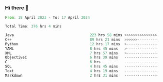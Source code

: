 ### Hi there 👋

<!--
**luoxuanzao/luoxuanzao** is a ✨ _special_ ✨ repository because its `README.md` (this file) appears on your GitHub profile.

Here are some ideas to get you started:

- 🔭 I’m currently working on ...
- 🌱 I’m currently learning ...
- 👯 I’m looking to collaborate on ...
- 🤔 I’m looking for help with ...
- 💬 Ask me about ...
- 📫 How to reach me: ...
- 😄 Pronouns: ...
- ⚡ Fun fact: ...
-->

<!--START_SECTION:waka-->

```rust
From: 18 April 2023 - To: 17 April 2024

Total Time: 376 hrs 4 mins

Java                                   223 hrs 58 mins >>>>>>>>>>>>>>>----------   59.34 %
C++                                    89 hrs 21 mins  >>>>>>-------------------   23.68 %
Python                                 12 hrs 17 mins  >------------------------   03.26 %
YAML                                   8 hrs 45 mins   >------------------------   02.32 %
XML                                    7 hrs 57 mins   >------------------------   02.11 %
ObjectiveC                             6 hrs 39 mins   -------------------------   01.77 %
C                                      6 hrs           -------------------------   01.59 %
SQL                                    4 hrs 45 mins   -------------------------   01.26 %
Text                                   4 hrs 19 mins   -------------------------   01.14 %
Markdown                               2 hrs 31 mins   -------------------------   00.67 %
```

<!--END_SECTION:waka-->